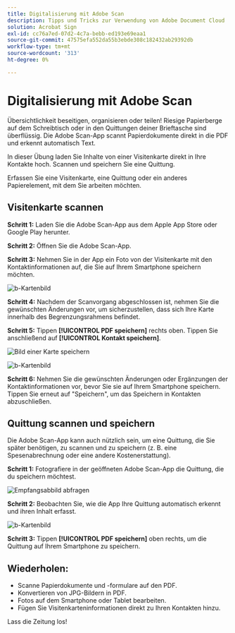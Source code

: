 ```yaml
---
title: Digitalisierung mit Adobe Scan
description: Tipps und Tricks zur Verwendung von Adobe Document Cloud
solution: Acrobat Sign
exl-id: cc76a7ed-07d2-4c7a-bebb-ed193e69eaa1
source-git-commit: 47575efa552da55b3ebde308c182432ab29392db
workflow-type: tm+mt
source-wordcount: '313'
ht-degree: 0%

---
```


# Digitalisierung mit Adobe Scan

Übersichtlichkeit beseitigen, organisieren oder teilen! Riesige Papierberge auf dem Schreibtisch oder in den Quittungen deiner Brieftasche sind überflüssig. Die Adobe Scan-App scannt Papierdokumente direkt in die PDF und erkennt automatisch Text.

In dieser Übung laden Sie Inhalte von einer Visitenkarte direkt in Ihre Kontakte hoch. Scannen und speichern Sie eine Quittung.

Erfassen Sie eine Visitenkarte, eine Quittung oder ein anderes Papierelement, mit dem Sie arbeiten möchten.

## Visitenkarte scannen

**Schritt 1:** Laden Sie die Adobe Scan-App aus dem Apple App Store oder Google Play herunter.

**Schritt 2:** Öffnen Sie die Adobe Scan-App.

**Schritt 3:** Nehmen Sie in der App ein Foto von der Visitenkarte mit den Kontaktinformationen auf, die Sie auf Ihrem Smartphone speichern möchten.

![b-Kartenbild](assets/scanbcard.png)


**Schritt 4:** Nachdem der Scanvorgang abgeschlossen ist, nehmen Sie die gewünschten Änderungen vor, um sicherzustellen, dass sich Ihre Karte innerhalb des Begrenzungsrahmens befindet.

**Schritt 5:** Tippen **[!UICONTROL PDF speichern]** rechts oben. Tippen Sie anschließend auf **[!UICONTROL Kontakt speichern]**.


![Bild einer Karte speichern](assets/savecontact.jpg)

![b-Kartenbild](assets/savecontact.png)

**Schritt 6:** Nehmen Sie die gewünschten Änderungen oder Ergänzungen der Kontaktinformationen vor, bevor Sie sie auf Ihrem Smartphone speichern. Tippen Sie erneut auf &quot;Speichern&quot;, um das Speichern in Kontakten abzuschließen.

## Quittung scannen und speichern

Die Adobe Scan-App kann auch nützlich sein, um eine Quittung, die Sie später benötigen, zu scannen und zu speichern (z. B. eine Spesenabrechnung oder eine andere Kostenerstattung).

**Schritt 1:** Fotografiere in der geöffneten Adobe Scan-App die Quittung, die du speichern möchtest.

![Empfangsabbild abfragen](assets/scanreceipt.png)


**Schritt 2:** Beobachten Sie, wie die App Ihre Quittung automatisch erkennt und ihren Inhalt erfasst.

![b-Kartenbild](assets/receiptoutput.jpg)

**Schritt 3:** Tippen **[!UICONTROL PDF speichern]** oben rechts, um die Quittung auf Ihrem Smartphone zu speichern.


## Wiederholen:

* Scanne Papierdokumente und -formulare auf den PDF.
* Konvertieren von JPG-Bildern in PDF.
* Fotos auf dem Smartphone oder Tablet bearbeiten.
* Fügen Sie Visitenkarteninformationen direkt zu Ihren Kontakten hinzu.

Lass die Zeitung los!
